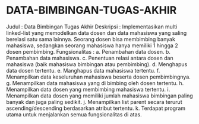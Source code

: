 # DATA-BIMBINGAN-TUGAS-AKHIR
Judul : Data Bimbingan Tugas Akhir
Deskripsi : Implementasikan multi linked-list yang memodelkan data dosen dan
data mahasiswa yang saling berelasi satu sama lainnya. Seorang dosen bisa
membimbing banyak mahasiswa, sedangkan seorang mahasiswa hanya memiliki 1
hingga 2 dosen pembimbing.
Fungsionalitas :
a. Penambahan data dosen.
b. Penambahan data mahasiswa.
c. Penentuan relasi antara dosen dan mahasiswa (baik mahasiswa bimbingan atau
pembimbing).
d. Menghapus data dosen tertentu.
e. Manghapus data mahasiswa tertentu.
f. Menampilkan data keseluruhan mahasiswa beserta dosen pembimbingnya.
g. Menampilkan data mahasiswa yang di bimbing oleh dosen tertentu.
h. Menampilkan data dosen yang membimbing mahasiswa tertentu.
i. Menampilkan data dosen yang memiliki jumlah mahasiswa bimbingan paling
banyak dan juga paling sedikit.
j. Menampilkan list parent secara terurut ascending/descending berdasarkan
atribut tertentu.
k. Terdapat program utama untuk menjalankan semua fungsionalitas di atas.
